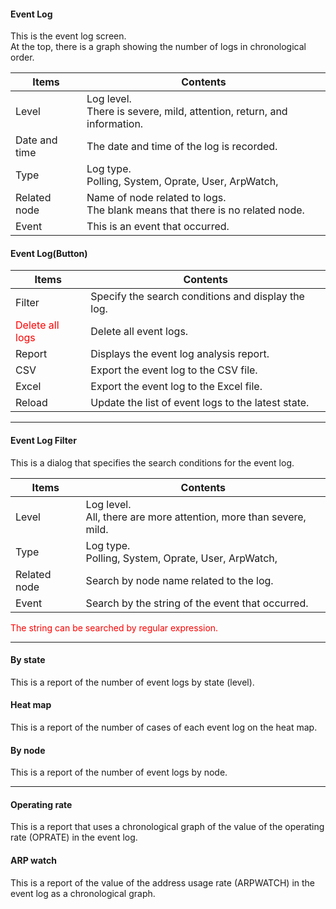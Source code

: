 #### Event Log
<div class="text-xl mb-2">
This is the event log screen.<br>
At the top, there is a graph showing the number of logs in chronological order.
</div>

<div class="text-xl">

| Items | Contents |
| ---- | ---- |
| Level | Log level.<br> There is severe, mild, attention, return, and information.|
| Date and time | The date and time of the log is recorded.|
| Type | Log type.<BR> Polling, System, Oprate, User, ArpWatch, |
| Related node | Name of node related to logs.<br> The blank means that there is no related node.|
| Event | This is an event that occurred.|

</div>

>>>
#### Event Log(Button)

<div class="text-xl">

| Items | Contents |
| ---- | ---- |
| Filter | Specify the search conditions and display the log.|
| <Span style = "color: red;"> Delete all logs </span> | Delete all event logs.|
| Report | Displays the event log analysis report.|
| CSV | Export the event log to the CSV file.|
| Excel | Export the event log to the Excel file.|
| Reload | Update the list of event logs to the latest state.|

</div>


---
#### Event Log Filter

<div class="text-xl mb-2">
This is a dialog that specifies the search conditions for the event log.
</div>

<div class="text-lg">

| Items | Contents |
| ---- | ---- |
| Level | Log level.<br> All, there are more attention, more than severe, mild.|
| Type | Log type.<br> Polling, System, Oprate, User, ArpWatch, |
| Related node | Search by node name related to the log.|
| Event | Search by the string of the event that occurred.|

<span style="color:red">The string can be searched by regular expression.</span>

</div>


---
#### By state
<div class="text-xl mb-4">
This is a report of the number of event logs by state (level).
</div>

#### Heat map
<div class="text-xl mb-4">
This is a report of the number of cases of each event log on the heat map.
</div>

#### By node
<div class="text-xl mb-4">
This is a report of the number of event logs by node.
</div>

---
#### Operating rate

<div class="text-xl mb-4">
This is a report that uses a chronological graph of the value of the operating rate (OPRATE) in the event log.
</div>

#### ARP watch
<div class="text-xl mb-4">
This is a report of the value of the address usage rate (ARPWATCH) in the event log as a chronological graph.
</div>
